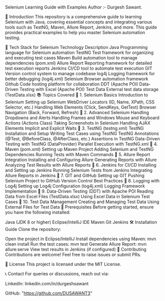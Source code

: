 Selenium Learning Guide with Examples
Author :- Durgesh Sawant.

📌 Introduction
This repository is a comprehensive guide to learning Selenium with Java, covering essential concepts and integrating various tools such as TestNG, Maven, Allure Report, Jenkins, and more. This guide provides practical examples to help you master Selenium automation testing.

🚀 Tech Stack for Selenium
Technology	Description
Java	Programming language for Selenium automation
TestNG	Test framework for organizing and executing test cases
Maven	Build automation tool to manage dependencies (pom.xml)
Allure Report	Reporting framework for detailed test execution reports
Jenkins	CI/CD tool to automate test execution
GIT	Version control system to manage codebase
log4j	Logging framework for better debugging (log4j.xml)
Selenium	Browser automation framework
Github	Code hosting platform for collaboration
DDT (Apache POI)	Data-Driven Testing with Excel (Apache POI)
Test Data	External test data storage (TestData.xlsx)
📚 Topics Covered
🔹 1. Selenium Basics
Introduction to Selenium
Setting up Selenium WebDriver
Locators (ID, Name, XPath, CSS Selector, etc.)
Handling Web Elements (Click, SendKeys, GetText)
Browser Navigation (Back, Forward, Refresh)
🔹 2. Advanced Selenium
Handling Dropdowns and Alerts
Handling Frames and Windows
Mouse and Keyboard Actions (Actions Class)
Taking Screenshots in Selenium
Handling AJAX Elements
Implicit and Explicit Waits
🔹 3. TestNG (testng.xml)
TestNG Installation and Setup
Writing Test Cases using TestNG
TestNG Annotations (@Test, @BeforeClass, @AfterClass, etc.)
Assertions in TestNG
Data-Driven Testing with TestNG (DataProvider)
Parallel Execution with TestNG.xml
🔹 4. Maven (pom.xml)
Setting up Maven Project
Adding Selenium and TestNG Dependencies
Running Tests with Maven Commands
🔹 5. Allure Report Integration
Installing and Configuring Allure
Generating Reports with Allure
Analyzing Test Results with Allure Reports
🔹 6. Jenkins for CI/CD
Installing and Setting up Jenkins
Running Selenium Tests from Jenkins
Integrating Allure Reports in Jenkins
🔹 7. GIT and GitHub
Setting up GIT
Pushing Selenium Project to GitHub
Version Control Best Practices
🔹 8. Logging with Log4j
Setting up Log4j Configuration (log4j.xml)
Logging Framework Implementation
🔹 9. Data-Driven Testing (DDT) with Apache POI
Reading Data from Excel Files (TestData.xlsx)
Using Excel Data in Selenium Test Cases
🔹 10. Test Data Management
Creating and Managing Test Data
Using External Files for Test Data
🔧 Prerequisites
Before getting started, ensure you have the following installed:

Java (JDK 8 or higher)
Eclipse/IntelliJ IDE
Maven
Git
Jenkins
🛠 Installation Guide
Clone the repository:

Open the project in Eclipse/IntelliJ
Install dependencies using Maven:
mvn clean install
Run the test cases:
mvn test
Generate Allure Report:
mvn allure:serve
View test results in Jenkins (if configured)
🎯 Contributing
Contributions are welcome! Feel free to raise issues or submit PRs.

📜 License
This project is licensed under the MIT License.

📞 Contact
For queries or discussions, reach out via:

LinkedIn: linkedin.com/in/durgeshsawant

GitHub:  "https://github.com/DUSAWANT3"
